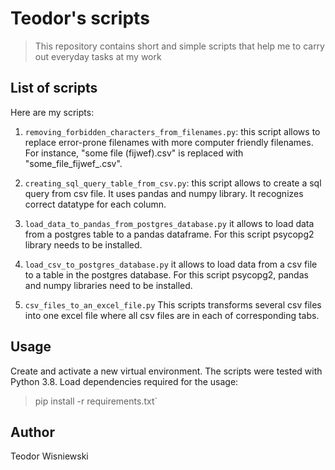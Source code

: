 # Teodor's scripts
> This repository contains short and simple scripts that help me to carry out everyday tasks
> at my work

## List of scripts
Here are my scripts:

1. ```removing_forbidden_characters_from_filenames.py```: this script allows to 
replace error-prone filenames with more computer friendly filenames. For instance,
   "some file (fijwef).csv" is replaced with "some_file_fijwef_.csv".
    
2. ```creating_sql_query_table_from_csv.py```: this script allows to create a sql query from csv file. 
   It uses pandas and numpy library. It recognizes correct datatype for each column.

3. ```load_data_to_pandas_from_postgres_database.py``` it allows to load data from a postgres table to a pandas dataframe.
For this script psycopg2 library needs to be installed.

4. ```load_csv_to_postgres_database.py``` it allows to load data from a csv file to a table in the postgres database.
For this script psycopg2, pandas and numpy libraries need to be installed.
   
5. ```csv_files_to_an_excel_file.py``` This scripts transforms several csv files into one excel file where all csv files 
are in each of corresponding tabs.
   
## Usage
Create and activate a new virtual environment. The scripts were tested with Python 3.8.
Load dependencies required for the usage:
> pip install -r requirements.txt`

## Author
Teodor Wisniewski